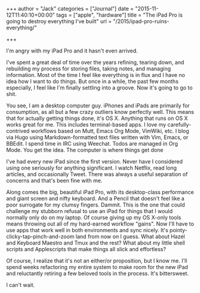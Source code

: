 +++
author = "Jack"
categories = ["Journal"]
date = "2015-11-12T11:40:10+00:00"
tags = ["apple", "hardware"]
title = "The iPad Pro is going to destroy everything I’ve built"
url = "/2015/ipad-pro-ruins-everything/"

+++

I'm angry with my iPad Pro and it hasn't even arrived.

I've spent a great deal of time over the years refining, tearing down, and rebuilding my process for storing files, taking notes, and managing information. Most of the time I feel like everything is in flux and I have no idea how I want to do things. But once in a while, the past few months especially, I feel like I'm finally settling into a groove. Now it's going to go to shit.

You see, I am a desktop computer guy. iPhones and iPads are primarily for consumption, as all but a few crazy outliers know perfectly well. This means that for actually getting things done, it's OS X. Anything that runs on OS X works great for me. This includes terminal-based apps. I love my carefully-contrived workflows based on Mutt, Emacs Org Mode, VimWiki, etc. I blog via Hugo using Markdown-formatted text files written with Vim, Emacs, or BBEdit. I spend time in IRC using Weechat. Todos are managed in Org Mode. You get the idea. The computer is where things get done
  
I've had every new iPad since the first version. Never have I considered using one seriously for anything significant. I watch Netflix, read long articles, and occasionally Tweet. There was always a useful separation of concerns and that's been fine with me.

Along comes the big, beautiful iPad Pro, with its desktop-class performance and giant screen and nifty keyboard. And a Pencil that doesn't feel like a poor surrogate for my clumsy fingers. Dammit. This is the one that could challenge my stubborn refusal to use an iPad for things that I would normally only do on my laptop. Of course giving up my OS X-only tools means throwing out all of my hard-earned workflow "gains". Now I'll have to use apps that work well in both environments and sync nicely. It's pointy-clicky-tap-pinch-and-zoom land from now on I guess. What about Hazel and Keyboard Maestro and Tmux and the rest? What about my little shell scripts and Applescripts that make things all slick and effortless?

Of course, I realize that it's not an either/or proposition, but I know me. I'll spend weeks refactoring my entire system to make room for the new iPad and reluctantly retiring a few beloved tools in the process. It's bittersweet.

I can't wait.
